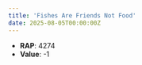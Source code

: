 ```yaml
---
title: 'Fishes Are Friends Not Food'
date: 2025-08-05T00:00:00Z
---
```

- **RAP**: 4274
- **Value**: -1
